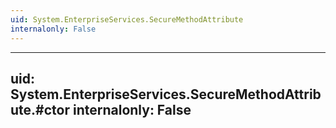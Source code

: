 ```yaml
---
uid: System.EnterpriseServices.SecureMethodAttribute
internalonly: False
---
```


---
uid: System.EnterpriseServices.SecureMethodAttribute.#ctor
internalonly: False
---
